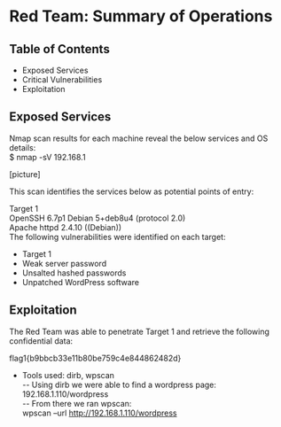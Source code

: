 # Red Team: Summary of Operations

## Table of Contents
- Exposed Services
- Critical Vulnerabilities
- Exploitation

## Exposed Services
Nmap scan results for each machine reveal the below services and OS details:  
$ nmap -sV 192.168.1  

[picture]

This scan identifies the services below as potential points of entry:  
  
Target 1  
OpenSSH 6.7p1 Debian 5+deb8u4 (protocol 2.0)  
Apache httpd 2.4.10 ((Debian))  
The following vulnerabilities were identified on each target:  
- Target 1
- Weak server password
- Unsalted hashed passwords
- Unpatched WordPress software
  
 ## Exploitation
The Red Team was able to penetrate Target 1 and retrieve the following confidential data:


flag1{b9bbcb33e11b80be759c4e844862482d}
- Tools used: dirb, wpscan  
-- Using dirb we were able to find a wordpress page: 192.168.1.110/wordpress  
-- From there we ran wpscan:  
wpscan –url http://192.168.1.110/wordpress
